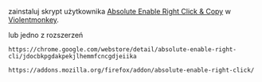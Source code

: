 zainstaluj skrypt użytkownika [Absolute Enable Right Click & Copy](https://greasyfork.org/fr/scripts/23772-absolute-enable-right-click-copy) w [Violentmonkey](https://violentmonkey.github.io/get-it/).

lub jedno z rozszerzeń <br/>
```
https://chrome.google.com/webstore/detail/absolute-enable-right-cli/jdocbkpgdakpekjlhemmfcncgdjeiika
```
```
https://addons.mozilla.org/firefox/addon/absolute-enable-right-click/
```
